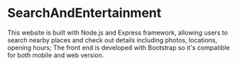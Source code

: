 # SearchAndEntertainment
This website is built with Node.js and Express framework, allowing users to search nearby places and check out details including photos, locations, opening hours; The front end is developed with Bootstrap so it's compatible for both mobile and web version. 
